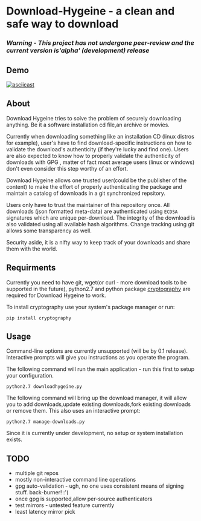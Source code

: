 # Download-Hygeine - a clean and safe way to download

### *Warning - This project has not undergone peer-review and the current version is'alpha'  (development) release*

## Demo

[![asciicast](https://asciinema.org/a/87TnA5y3WLA574CcvD3OkytcB.png)](https://asciinema.org/a/87TnA5y3WLA574CcvD3OkytcB)


## About

Download Hygeine tries to solve the problem of securely downloading anything.
Be it a software installation cd file,an archive or movies. 

Currently when downloading something like an installation CD (linux distros for example), user's have to find download-specific instructions on how to validate the download's authenticity (if they're lucky and find one). Users are also expected to know how to properly validate the authenticity of downloads with GPG , matter of fact most average users (linux or windows) don't even consider this step worthy of an effort. 

Download Hygeine allows one trusted user(could be the publisher of the content) to make the effort of properly authenticating the package and maintain a catalog of downloads in a git synchronized repsitory. 

Users only have to trust the maintainer of this repository once. All downloads (json formatted meta-data) are authenticated using ```ECDSA``` signatures which are unique per-download. The integrity of the download is also validated using all available hash algorithms. Change tracking using git allows some transparency as well.

Security aside, it is a nifty way to keep track of your downloads and share them with the world. 

## Requirments 

Currently you need to have git, wget(or curl - more download tools to be supported in the future), python2.7 and python package [cryptography](https://cryptography.io/) are required for Download Hygeine to work. 

To install cryptography use your system's package manager or run:

```
pip install cryptography
```

## Usage

Command-line options are currently unsupported (will be by 0.1 release).
Interactive prompts will give you instructions as you operate the program. 

The following command will run the main application - run this first to setup your configuration.

```
python2.7 downloadhygeine.py
```

The following command will bring up the download manager, it will allow you to add downloads,update existing downloads,fork existing downloads or remove them. 
This also uses an interactive prompt:

```
python2.7 manage-downloads.py
```

Since it is currently under development, no setup or system installation exists.

## TODO

* multiple git repos
* mostly non-interactive command line operations
* gpg auto-validation - ugh, no one uses consistent means of signing stuff. back-burner! :'(
* once gpg is supported,allow per-source authenticators
* test mirrors - untested feature currently
* least latency mirror pick

